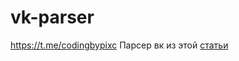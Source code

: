 # vk-parser
https://t.me/codingbypixc
Парсер вк из этой [статьи](https://medium.com/@pixc/%D0%BF%D1%80%D0%BE%D1%81%D1%82%D0%BE%D0%B9-%D0%BF%D0%B0%D1%80%D1%81%D0%B5%D1%80-%D0%B2%D0%BA-%D0%BD%D0%B0-python-5f202814eac3)
